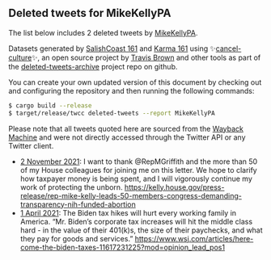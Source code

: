 ## Deleted tweets for MikeKellyPA

The list below includes 2 deleted tweets by
[MikeKellyPA](https://twitter.com/MikeKellyPA).



Datasets generated by [SalishCoast 161](https://twitter.com/SalishCoastA) and [Karma 161](https://twitter.com/KarmaOneSixOne)
using ✨[cancel-culture](https://github.com/travisbrown/cancel-culture)✨, an open source project by [Travis Brown](https://twitter.com/travisbrown) 
and other tools as part of the [deleted-tweets-archive](https://github.com/salcoast/deleted-tweets-archive/) project repo on github.

You can create your own updated version of this document by checking out and configuring the
repository and then running the following commands:

```bash
$ cargo build --release
$ target/release/twcc deleted-tweets --report MikeKellyPA
```

Please note that all tweets quoted here are sourced from the
[Wayback Machine](https://web.archive.org) and were not directly accessed through the Twitter API or
any Twitter client.

* [ 2 November 2021](https://web.archive.org/web/20211102204134/https://twitter.com/MikeKellyPA/status/1455635514183270400): I want to thank  @RepMGriffith  and the more than 50 of my House colleagues for joining me on this letter. We hope to clarify how taxpayer money is being spent, and I will vigorously continue my work of protecting the unborn.  https://kelly.house.gov/press-release/rep-mike-kelly-leads-50-members-congress-demanding-transparency-nih-funded-abortion
* [ 1 April 2021](https://web.archive.org/web/20210401161628/https://twitter.com/MikeKellyPA/status/1377656077953695744): The Biden tax hikes will hurt every working family in America.  “Mr. Biden’s corporate tax increases will hit the middle class hard - in the value of their 401(k)s, the size of their paychecks, and what they pay for goods and services.” https://www.wsj.com/articles/here-come-the-biden-taxes-11617231225?mod=opinion_lead_pos1
